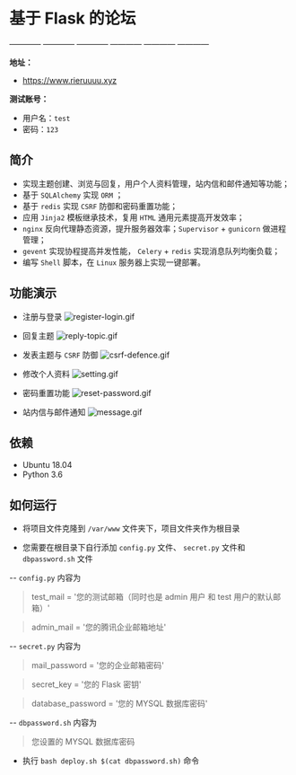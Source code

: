 # 基于 Flask 的论坛
———— ———— ———— ———— ———— ————

**地址：** 
- https://www.rieruuuu.xyz

**测试账号：** 
- 用户名：`test` 
- 密码：`123`


**简介**
-
- 实现主题创建、浏览与回复，用户个人资料管理，站内信和邮件通知等功能；
- 基于 `SQLAlchemy` 实现 `ORM` ；
- 基于 `redis` 实现 `CSRF` 防御和密码重置功能；
- 应用 `Jinja2` 模板继承技术，复用 `HTML` 通用元素提高开发效率；
- `nginx` 反向代理静态资源，提升服务器效率；`Supervisor` + `gunicorn` 做进程管理；
- `gevent` 实现协程提高并发性能， `Celery` + `redis` 实现消息队列均衡负载；
- 编写 `Shell` 脚本，在 `Linux` 服务器上实现一键部署。


**功能演示**
- 
- 注册与登录
![register-login.gif](https://i.loli.net/2019/07/11/5d26c5dd6176251745.gif)

- 回复主题
![reply-topic.gif](https://i.loli.net/2019/07/11/5d26c710e7a7c86528.gif)

- 发表主题与 `CSRF` 防御
![csrf-defence.gif](https://i.loli.net/2019/07/11/5d26c7320578f36848.gif)

- 修改个人资料
![setting.gif](https://i.loli.net/2019/07/11/5d26c74a5e6b510146.gif)

- 密码重置功能
![reset-password.gif](https://i.loli.net/2019/07/11/5d26c75777bd322474.gif)

- 站内信与邮件通知
![message.gif](https://i.loli.net/2019/07/11/5d26c7509310265855.gif)


**依赖**
-
- Ubuntu 18.04
- Python 3.6


**如何运行**
-
- 将项目文件克隆到 `/var/www` 文件夹下，项目文件夹作为根目录

- 您需要在根目录下自行添加 `config.py` 文件、 `secret.py` 文件和 `dbpassword.sh` 文件

-- `config.py` 内容为
>test_mail = '您的测试邮箱（同时也是 admin 用户 和 test 用户的默认邮箱）'

>admin_mail = '您的腾讯企业邮箱地址'

-- `secret.py` 内容为
>mail_password = '您的企业邮箱密码'

>secret_key = '您的 Flask 密钥'

>database_password = '您的 MYSQL 数据库密码'

-- `dbpassword.sh` 内容为
>您设置的 MYSQL 数据库密码

- 执行 `bash deploy.sh $(cat dbpassword.sh)` 命令
